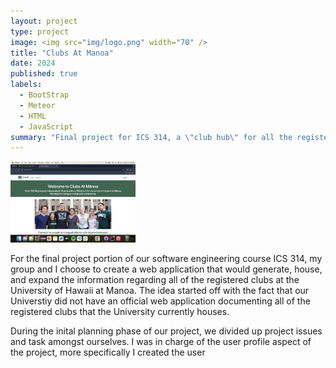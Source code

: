 ```yaml
---
layout: project
type: project
image: <img src="img/logo.png" width="70" />
title: "Clubs At Manoa"
date: 2024
published: true
labels:
  - BootStrap
  - Meteor
  - HTML
  - JavaScript
summary: "Final project for ICS 314, a \"club hub\" for all the registered clubs at the University of Hawaii at Manoa."
---
```


<div class="text-center p-4">
  <img width="200px" src="../img/clubs/Screenshot_2024-05-10_at_10.09.31_PM.png" class="img-thumbnail" >
</div>

For the final project portion of our software engineering course ICS 314, my group and I choose to create a web application that would generate, house, and expand the information regarding all of the registered clubs at the University of Hawaii at Manoa. The idea started off with the fact that our Universtiy did not have an official web application documenting all of the registered clubs that the University currently houses.   

During the inital planning phase of our project, we divided up project issues and task amongst ourselves. I was in charge of the user profile aspect of the project, more specifically I created the user  
